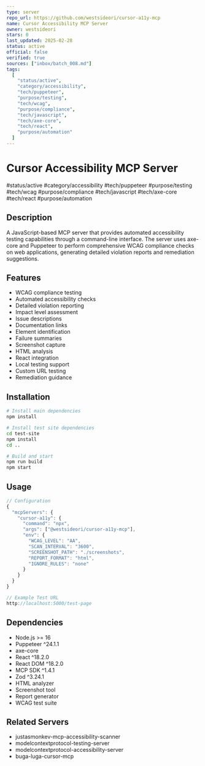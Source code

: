 ```yaml
---
type: server
repo_url: https://github.com/westsideori/cursor-a11y-mcp
name: Cursor Accessibility MCP Server
owner: westsideori
stars: 0
last_updated: 2025-02-28
status: active
official: false
verified: true
sources: ["inbox/batch_008.md"]
tags:
  [
    "status/active",
    "category/accessibility",
    "tech/puppeteer",
    "purpose/testing",
    "tech/wcag",
    "purpose/compliance",
    "tech/javascript",
    "tech/axe-core",
    "tech/react",
    "purpose/automation"
  ]
---
```


# Cursor Accessibility MCP Server

#status/active #category/accessibility #tech/puppeteer #purpose/testing #tech/wcag #purpose/compliance #tech/javascript #tech/axe-core #tech/react #purpose/automation

## Description

A JavaScript-based MCP server that provides automated accessibility testing capabilities through a command-line interface. The server uses axe-core and Puppeteer to perform comprehensive WCAG compliance checks on web applications, generating detailed violation reports and remediation suggestions.

## Features

- WCAG compliance testing
- Automated accessibility checks
- Detailed violation reporting
- Impact level assessment
- Issue descriptions
- Documentation links
- Element identification
- Failure summaries
- Screenshot capture
- HTML analysis
- React integration
- Local testing support
- Custom URL testing
- Remediation guidance

## Installation

```bash
# Install main dependencies
npm install

# Install test site dependencies
cd test-site
npm install
cd ..

# Build and start
npm run build
npm start
```

## Usage

```javascript
// Configuration
{
  "mcpServers": {
    "cursor-a11y": {
      "command": "npx",
      "args": ["@westsideori/cursor-a11y-mcp"],
      "env": {
        "WCAG_LEVEL": "AA",
        "SCAN_INTERVAL": "3600",
        "SCREENSHOT_PATH": "./screenshots",
        "REPORT_FORMAT": "html",
        "IGNORE_RULES": "none"
      }
    }
  }
}

// Example Test URL
http://localhost:5000/test-page
```

## Dependencies

- Node.js >= 16
- Puppeteer ^24.1.1
- axe-core
- React ^18.2.0
- React DOM ^18.2.0
- MCP SDK ^1.4.1
- Zod ^3.24.1
- HTML analyzer
- Screenshot tool
- Report generator
- WCAG test suite

## Related Servers

- justasmonkev-mcp-accessibility-scanner
- modelcontextprotocol-testing-server
- modelcontextprotocol-accessibility-server
- buga-luga-cursor-mcp